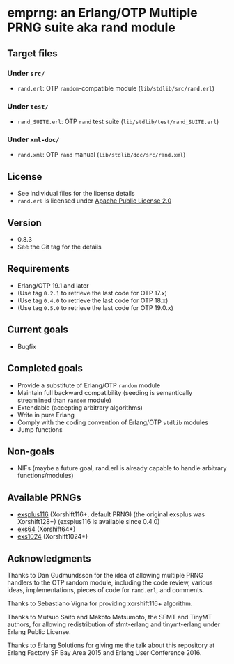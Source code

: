 # emprng: an Erlang/OTP Multiple PRNG suite aka rand module

## Target files

### Under `src/`

* `rand.erl`: OTP `random`-compatible module (`lib/stdlib/src/rand.erl`)

### Under `test/`

* `rand_SUITE.erl`: OTP `rand` test suite (`lib/stdlib/test/rand_SUITE.erl`)

### Under `xml-doc/`

* `rand.xml`: OTP `rand` manual (`lib/stdlib/doc/src/rand.xml`)

## License

* See individual files for the license details
* `rand.erl` is licensed under [Apache Public License 2.0](https://www.apache.org/licenses/LICENSE-2.0)

## Version

* 0.8.3
* See the Git tag for the details

## Requirements

* Erlang/OTP 19.1 and later
* (Use tag `0.2.1` to retrieve the last code for OTP 17.x)
* (Use tag `0.4.0` to retrieve the last code for OTP 18.x)
* (Use tag `0.5.0` to retrieve the last code for OTP 19.0.x)

## Current goals

* Bugfix

## Completed goals

* Provide a substitute of Erlang/OTP `random` module
* Maintain full backward compatibility (seeding is semantically streamlined than `random` module)
* Extendable (accepting arbitrary algorithms)
* Write in pure Erlang
* Comply with the coding convention of Erlang/OTP `stdlib` modules
* Jump functions

## Non-goals

* NIFs (maybe a future goal, rand.erl is already capable to handle arbitrary functions/modules)

## Available PRNGs

* [exsplus116](https://github.com/jj1bdx/exsplus116/) (Xorshift116+, default PRNG) (the original exsplus was Xorshift128+) (exsplus116 is available since 0.4.0)
* [exs64](https://github.com/jj1bdx/exs64/) (Xorshift64\*)
* [exs1024](https://github.com/jj1bdx/exs1024/) (Xorshift1024\*)

## Acknowledgments

Thanks to Dan Gudmundsson for the idea of allowing multiple PRNG handlers to
the OTP random module, including the code review, various ideas,
implementations, pieces of code for `rand.erl`, and comments.

Thanks to Sebastiano Vigna for providing xorshift116+ algorithm.

Thanks to Mutsuo Saito and Makoto Matsumoto, the SFMT and TinyMT authors, for
allowing redistribution of sfmt-erlang and tinymt-erlang under
Erlang Public License.

Thanks to Erlang Solutions for giving me the talk about this repository at Erlang Factory SF Bay Area 2015 and Erlang User Conference 2016.
